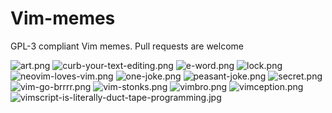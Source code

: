 # Vim-memes
GPL-3 compliant Vim memes.
Pull requests are welcome

![art.png](art.png)
![curb-your-text-editing.png](curb-your-text-editing.png)
![e-word.png](e-word.png)
![lock.png](lock.png)
![neovim-loves-vim.png](neovim-loves-vim.png)
![one-joke.png](one-joke.png)
![peasant-joke.png](peasant-joke.png)
![secret.png](secret.png)
![vim-go-brrrr.png](vim-go-brrrr.png)
![vim-stonks.png](vim-stonks.png)
![vimbro.png](vimbro.png)
![vimception.png](vimception.png)
![vimscript-is-literally-duct-tape-programming.jpg](vimscript-is-literally-duct-tape-programming.jpg)


